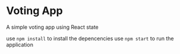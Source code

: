 # Voting App

A simple voting app using React state

use `npm install` to install the depencencies
use `npm start` to run the application
